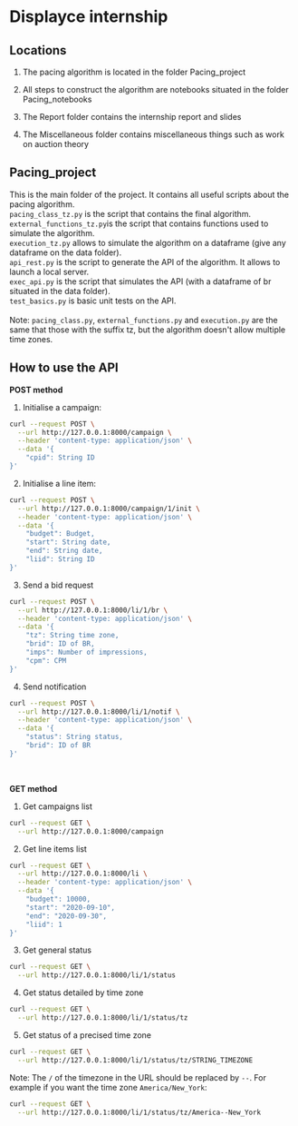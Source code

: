 # Displayce internship

## Locations

1. The pacing algorithm is located in the folder Pacing_project

2. All steps to construct the algorithm are notebooks situated in the folder Pacing_notebooks

3. The Report folder contains the internship report and slides

4. The Miscellaneous folder contains miscellaneous things such as work on auction theory

## Pacing_project

This is the main folder of the project. It contains all useful scripts about the pacing algorithm. <br />
```pacing_class_tz.py``` is the script that contains the final algorithm. <br />
```external_functions_tz.py```is the script that contains functions used to simulate the algorithm. <br />
```execution_tz.py``` allows to simulate the algorithm on a dataframe (give any dataframe on the data folder). <br />
```api_rest.py``` is the script to generate the API of the algorithm. It allows to launch a local server. <br />
```exec_api.py``` is the script that simulates the API (with a dataframe of br situated in the data folder). <br />
```test_basics.py``` is basic unit tests on the API. <br />
<br />
Note: ```pacing_class.py```, ```external_functions.py``` and ```execution.py``` are the same that those with the suffix tz, but the algorithm doesn't allow multiple time zones. 


## How to use the API

**POST method <br />**
1. Initialise a campaign: 
```bash 
curl --request POST \
  --url http://127.0.0.1:8000/campaign \
  --header 'content-type: application/json' \
  --data '{
	"cpid": String ID 
}'
```
2. Initialise a line item:
```bash
curl --request POST \
  --url http://127.0.0.1:8000/campaign/1/init \
  --header 'content-type: application/json' \
  --data '{
	"budget": Budget,
	"start": String date,
	"end": String date,
	"liid": String ID
}'
```

3. Send a bid request
```bash
curl --request POST \
  --url http://127.0.0.1:8000/li/1/br \
  --header 'content-type: application/json' \
  --data '{
	"tz": String time zone,
	"brid": ID of BR,
	"imps": Number of impressions,
	"cpm": CPM
}'
```
4. Send notification
```bash
curl --request POST \
  --url http://127.0.0.1:8000/li/1/notif \
  --header 'content-type: application/json' \
  --data '{
	"status": String status,
	"brid": ID of BR
}'
```
<br />

**GET method <br />**
1. Get campaigns list
```bash 
curl --request GET \
  --url http://127.0.0.1:8000/campaign
```

2. Get line items list
```bash 
curl --request GET \
  --url http://127.0.0.1:8000/li \
  --header 'content-type: application/json' \
  --data '{
	"budget": 10000,
	"start": "2020-09-10",
	"end": "2020-09-30",
	"liid": 1
}'
```

3. Get general status
```bash
curl --request GET \
  --url http://127.0.0.1:8000/li/1/status
```

4. Get status detailed by time zone
```bash
curl --request GET \
  --url http://127.0.0.1:8000/li/1/status/tz
```
5. Get status of a precised time zone
```bash
curl --request GET \
  --url http://127.0.0.1:8000/li/1/status/tz/STRING_TIMEZONE
```
Note: The `/` of the timezone in the URL should be replaced by `--`. For example if you want the time zone `America/New_York`:
```bash 
curl --request GET \
  --url http://127.0.0.1:8000/li/1/status/tz/America--New_York
```





